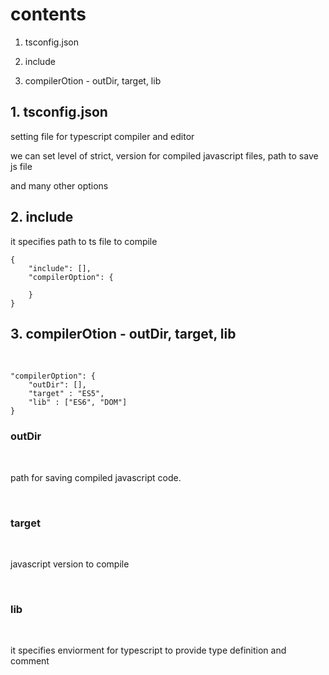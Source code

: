 # contents

1. tsconfig.json

2. include

3. compilerOtion - outDir, target, lib

## 1. tsconfig.json

setting file for typescript compiler and editor

we can set level of strict,
version for compiled javascript files,
path to save js file

and many other options

## 2. include

it specifies path to ts file to compile

```
{
    "include": [],
    "compilerOption": {

    }
}
```

## 3. compilerOtion - outDir, target, lib

<br>

```
"compilerOption": {
    "outDir": [],
    "target" : "ES5",
    "lib" : ["ES6", "DOM"]
}
```

### outDir

<br>

path for saving compiled javascript code.

<br>

### target

<br>

javascript version to compile

<br>

### lib

<br>

it specifies enviorment for typescript
to provide type definition and comment
